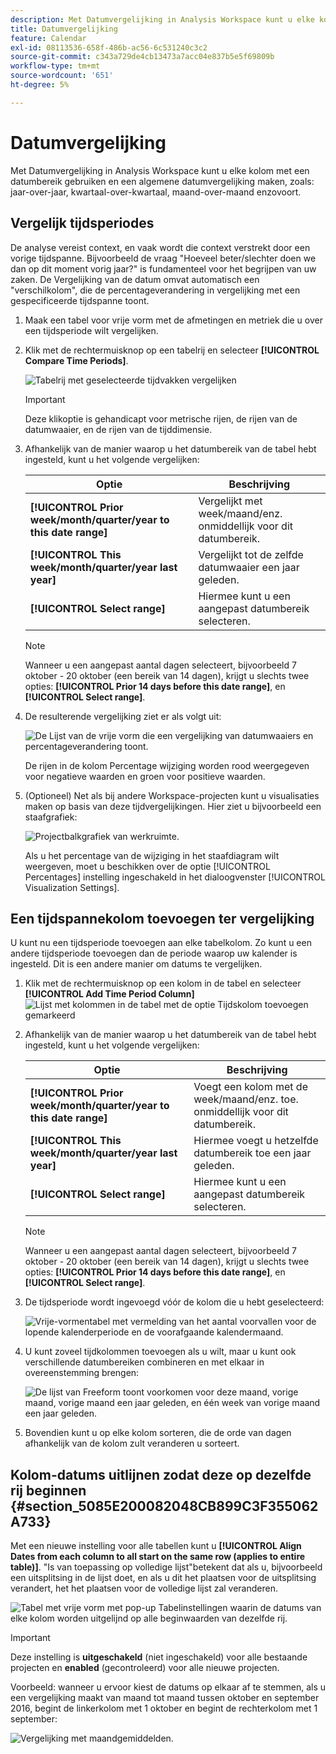 ```yaml
---
description: Met Datumvergelijking in Analysis Workspace kunt u elke kolom met een datumbereik gebruiken en een algemene datumvergelijking maken, zoals jaar-over-jaar, kwartaal-over-kwartaal, maand-over-maand enzovoort.
title: Datumvergelijking
feature: Calendar
exl-id: 08113536-658f-486b-ac56-6c531240c3c2
source-git-commit: c343a729de4cb13473a7acc04e837b5e5f69809b
workflow-type: tm+mt
source-wordcount: '651'
ht-degree: 5%

---
```


# Datumvergelijking

Met Datumvergelijking in Analysis Workspace kunt u elke kolom met een datumbereik gebruiken en een algemene datumvergelijking maken, zoals: jaar-over-jaar, kwartaal-over-kwartaal, maand-over-maand enzovoort.

## Vergelijk tijdsperiodes

De analyse vereist context, en vaak wordt die context verstrekt door een vorige tijdspanne. Bijvoorbeeld de vraag &quot;Hoeveel beter/slechter doen we dan op dit moment vorig jaar?&quot; is fundamenteel voor het begrijpen van uw zaken. De Vergelijking van de datum omvat automatisch een &quot;verschilkolom&quot;, die de percentageverandering in vergelijking met een gespecificeerde tijdspanne toont.

1. Maak een tabel voor vrije vorm met de afmetingen en metriek die u over een tijdsperiode wilt vergelijken.
1. Klik met de rechtermuisknop op een tabelrij en selecteer **[!UICONTROL Compare Time Periods]**.

   ![Tabelrij met geselecteerde tijdvakken vergelijken](assets/compare-time.png)

   >[!IMPORTANT]
   >
   >Deze klikoptie is gehandicapt voor metrische rijen, de rijen van de datumwaaier, en de rijen van de tijddimensie.

1. Afhankelijk van de manier waarop u het datumbereik van de tabel hebt ingesteld, kunt u het volgende vergelijken:

   | Optie | Beschrijving |
   |---|---|
   | **[!UICONTROL Prior week/month/quarter/year to this date range]** | Vergelijkt met week/maand/enz. onmiddellijk voor dit datumbereik. |
   | **[!UICONTROL This week/month/quarter/year last year]** | Vergelijkt tot de zelfde datumwaaier een jaar geleden. |
   | **[!UICONTROL Select range]** | Hiermee kunt u een aangepast datumbereik selecteren. |

   >[!NOTE]
   >
   >Wanneer u een aangepast aantal dagen selecteert, bijvoorbeeld 7 oktober - 20 oktober (een bereik van 14 dagen), krijgt u slechts twee opties: **[!UICONTROL Prior 14 days before this date range]**, en **[!UICONTROL Select range]**.

1. De resulterende vergelijking ziet er als volgt uit:

   ![De Lijst van de vrije vorm die een vergelijking van datumwaaiers en percentageverandering toont.](assets/compare-time-result.png)

   De rijen in de kolom Percentage wijziging worden rood weergegeven voor negatieve waarden en groen voor positieve waarden.

1. (Optioneel) Net als bij andere Workspace-projecten kunt u visualisaties maken op basis van deze tijdvergelijkingen. Hier ziet u bijvoorbeeld een staafgrafiek:

   ![Projectbalkgrafiek van werkruimte.](assets/compare-time-barchart.png)

   Als u het percentage van de wijziging in het staafdiagram wilt weergeven, moet u beschikken over de optie [!UICONTROL Percentages] instelling ingeschakeld in het dialoogvenster [!UICONTROL Visualization Settings].

## Een tijdspannekolom toevoegen ter vergelijking

U kunt nu een tijdsperiode toevoegen aan elke tabelkolom. Zo kunt u een andere tijdsperiode toevoegen dan de periode waarop uw kalender is ingesteld. Dit is een andere manier om datums te vergelijken.

1. Klik met de rechtermuisknop op een kolom in de tabel en selecteer **[!UICONTROL Add Time Period Column]** ![Lijst met kolommen in de tabel met de optie Tijdskolom toevoegen gemarkeerd ](assets/add-time-period-column.png)

1. Afhankelijk van de manier waarop u het datumbereik van de tabel hebt ingesteld, kunt u het volgende vergelijken:

   | Optie | Beschrijving |
   |---|---|
   | **[!UICONTROL Prior week/month/quarter/year to this date range]** | Voegt een kolom met de week/maand/enz. toe. onmiddellijk voor dit datumbereik. |
   | **[!UICONTROL This week/month/quarter/year last year]** | Hiermee voegt u hetzelfde datumbereik toe een jaar geleden. |
   | **[!UICONTROL Select range]** | Hiermee kunt u een aangepast datumbereik selecteren. |

   >[!NOTE]
   >
   >Wanneer u een aangepast aantal dagen selecteert, bijvoorbeeld 7 oktober - 20 oktober (een bereik van 14 dagen), krijgt u slechts twee opties: **[!UICONTROL Prior 14 days before this date range]**, en **[!UICONTROL Select range]**.

1. De tijdsperiode wordt ingevoegd vóór de kolom die u hebt geselecteerd:

   ![Vrije-vormentabel met vermelding van het aantal voorvallen voor de lopende kalenderperiode en de voorafgaande kalendermaand.](assets/add-time-period-column2.png)

1. U kunt zoveel tijdkolommen toevoegen als u wilt, maar u kunt ook verschillende datumbereiken combineren en met elkaar in overeenstemming brengen:

   ![De lijst van Freeform toont voorkomen voor deze maand, vorige maand, vorige maand een jaar geleden, en één week van vorige maand een jaar geleden.](assets/add-time-period-column4.png)

1. Bovendien kunt u op elke kolom sorteren, die de orde van dagen afhankelijk van de kolom zult veranderen u sorteert.

## Kolom-datums uitlijnen zodat deze op dezelfde rij beginnen {#section_5085E200082048CB899C3F355062A733}

Met een nieuwe instelling voor alle tabellen kunt u **[!UICONTROL Align Dates from each column to all start on the same row (applies to entire table)]**. &quot;Is van toepassing op volledige lijst&quot;betekent dat als u, bijvoorbeeld een uitsplitsing in de lijst doet, en als u dit het plaatsen voor de uitsplitsing verandert, het het plaatsen voor de volledige lijst zal veranderen.

![Tabel met vrije vorm met pop-up Tabelinstellingen waarin de datums van elke kolom worden uitgelijnd op alle beginwaarden van dezelfde rij.](assets/date-comparison-setting.png)

>[!IMPORTANT]
>
>Deze instelling is **uitgeschakeld** (niet ingeschakeld) voor alle bestaande projecten en **enabled** (gecontroleerd) voor alle nieuwe projecten.

Voorbeeld: wanneer u ervoor kiest de datums op elkaar af te stemmen, als u een vergelijking maakt van maand tot maand tussen oktober en september 2016, begint de linkerkolom met 1 oktober en begint de rechterkolom met 1 september:

![Vergelijking met maandgemiddelden.](assets/add-time-period-column3.png)

<!-- 

<p>See Jonny Moon's email from November 3. </p>

 -->

